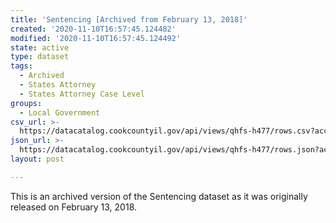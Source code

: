 ```yaml
---
title: 'Sentencing [Archived from February 13, 2018]'
created: '2020-11-10T16:57:45.124482'
modified: '2020-11-10T16:57:45.124492'
state: active
type: dataset
tags:
  - Archived
  - States Attorney
  - States Attorney Case Level
groups:
  - Local Government
csv_url: >-
  https://datacatalog.cookcountyil.gov/api/views/qhfs-h477/rows.csv?accessType=DOWNLOAD
json_url: >-
  https://datacatalog.cookcountyil.gov/api/views/qhfs-h477/rows.json?accessType=DOWNLOAD
layout: post

---
```

This is an archived version of the Sentencing dataset as it was originally released on February 13, 2018.
